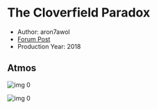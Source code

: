 # The Cloverfield Paradox

* Author: aron7awol
* [Forum Post](https://www.avsforum.com/threads/bass-eq-for-filtered-movies.2995212/post-57550568)
* Production Year: 2018

## Atmos

![img 0](https://i.imgur.com/Fi9YvUI.jpg)

![img 0](https://i.imgur.com/nWrTi68.jpg)

